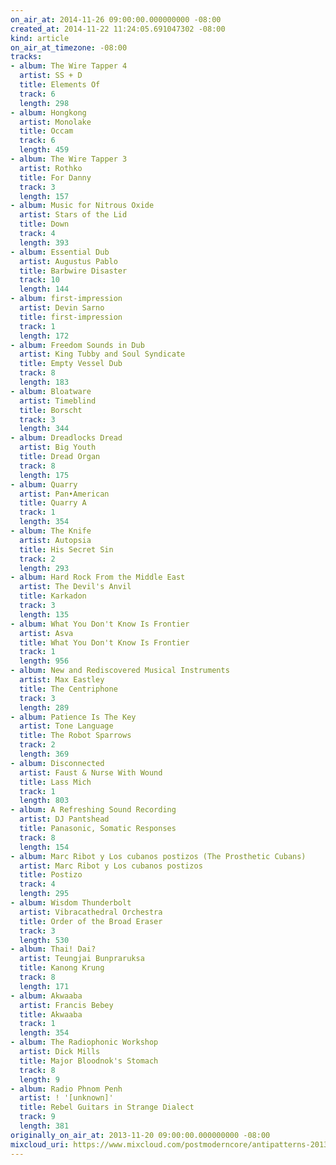 ```yaml
---
on_air_at: 2014-11-26 09:00:00.000000000 -08:00
created_at: 2014-11-22 11:24:05.691047302 -08:00
kind: article
on_air_at_timezone: -08:00
tracks:
- album: The Wire Tapper 4
  artist: SS + D
  title: Elements Of
  track: 6
  length: 298
- album: Hongkong
  artist: Monolake
  title: Occam
  track: 6
  length: 459
- album: The Wire Tapper 3
  artist: Rothko
  title: For Danny
  track: 3
  length: 157
- album: Music for Nitrous Oxide
  artist: Stars of the Lid
  title: Down
  track: 4
  length: 393
- album: Essential Dub
  artist: Augustus Pablo
  title: Barbwire Disaster
  track: 10
  length: 144
- album: first-impression
  artist: Devin Sarno
  title: first-impression
  track: 1
  length: 172
- album: Freedom Sounds in Dub
  artist: King Tubby and Soul Syndicate
  title: Empty Vessel Dub
  track: 8
  length: 183
- album: Bloatware
  artist: Timeblind
  title: Borscht
  track: 3
  length: 344
- album: Dreadlocks Dread
  artist: Big Youth
  title: Dread Organ
  track: 8
  length: 175
- album: Quarry
  artist: Pan•American
  title: Quarry A
  track: 1
  length: 354
- album: The Knife
  artist: Autopsia
  title: His Secret Sin
  track: 2
  length: 293
- album: Hard Rock From the Middle East
  artist: The Devil's Anvil
  title: Karkadon
  track: 3
  length: 135
- album: What You Don't Know Is Frontier
  artist: Asva
  title: What You Don't Know Is Frontier
  track: 1
  length: 956
- album: New and Rediscovered Musical Instruments
  artist: Max Eastley
  title: The Centriphone
  track: 3
  length: 289
- album: Patience Is The Key
  artist: Tone Language
  title: The Robot Sparrows
  track: 2
  length: 369
- album: Disconnected
  artist: Faust & Nurse With Wound
  title: Lass Mich
  track: 1
  length: 803
- album: A Refreshing Sound Recording
  artist: DJ Pantshead
  title: Panasonic, Somatic Responses
  track: 8
  length: 154
- album: Marc Ribot y Los cubanos postizos (The Prosthetic Cubans)
  artist: Marc Ribot y Los cubanos postizos
  title: Postizo
  track: 4
  length: 295
- album: Wisdom Thunderbolt
  artist: Vibracathedral Orchestra
  title: Order of the Broad Eraser
  track: 3
  length: 530
- album: Thai! Dai?
  artist: Teungjai Bunpraruksa
  title: Kanong Krung
  track: 8
  length: 171
- album: Akwaaba
  artist: Francis Bebey
  title: Akwaaba
  track: 1
  length: 354
- album: The Radiophonic Workshop
  artist: Dick Mills
  title: Major Bloodnok's Stomach
  track: 8
  length: 9
- album: Radio Phnom Penh
  artist: ! '[unknown]'
  title: Rebel Guitars in Strange Dialect
  track: 9
  length: 381
originally_on_air_at: 2013-11-20 09:00:00.000000000 -08:00
mixcloud_uri: https://www.mixcloud.com/postmoderncore/antipatterns-2013-11-20/
---
```


